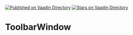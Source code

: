 [![Published on Vaadin  Directory](https://img.shields.io/badge/Vaadin%20Directory-published-00b4f0.svg)](https://vaadin.com/directory/component/toolbarwindow)
[![Stars on Vaadin Directory](https://img.shields.io/vaadin-directory/star/toolbarwindow.svg)](https://vaadin.com/directory/component/toolbarwindow)

# ToolbarWindow
